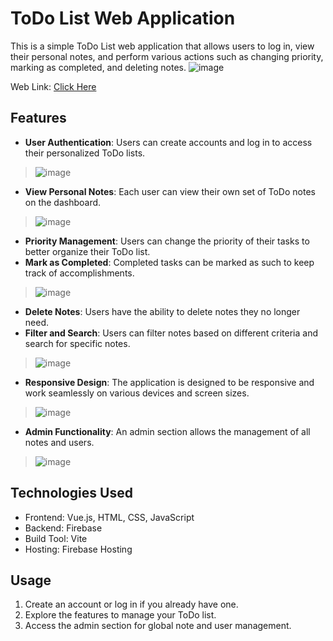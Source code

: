 # ToDo List Web Application

This is a simple ToDo List web application that allows users to log in, view their personal notes, and perform various actions such as changing priority, marking as completed, and deleting notes.
![image](https://github.com/raulgodii/ToDoList-VueApp/assets/102313699/dbe95169-34ef-4ce6-b996-d4acd2c17eec)

Web Link: [Click Here](https://todolist-vueapp.web.app)


## Features

- **User Authentication**: Users can create accounts and log in to access their personalized ToDo lists.
> ![image](https://github.com/raulgodii/ToDoList-VueApp/assets/102313699/dccd22eb-0a2a-4f8d-8a12-940cf5680ee0)


- **View Personal Notes**: Each user can view their own set of ToDo notes on the dashboard.
 > ![image](https://github.com/raulgodii/ToDoList-VueApp/assets/102313699/ca47ec73-5bf0-4a3a-8685-bc0ec6a00b27)

- **Priority Management**: Users can change the priority of their tasks to better organize their ToDo list.
- **Mark as Completed**: Completed tasks can be marked as such to keep track of accomplishments.
>  ![image](https://github.com/raulgodii/ToDoList-VueApp/assets/102313699/e3da354b-7b7d-42b6-84e4-81f0d2d449c7)

- **Delete Notes**: Users have the ability to delete notes they no longer need.
- **Filter and Search**: Users can filter notes based on different criteria and search for specific notes.
>  ![image](https://github.com/raulgodii/ToDoList-VueApp/assets/102313699/f01e0227-2161-413f-8879-bf567f6155a6)

- **Responsive Design**: The application is designed to be responsive and work seamlessly on various devices and screen sizes.
>  ![image](https://github.com/raulgodii/ToDoList-VueApp/assets/102313699/e70a187b-023d-4140-83cf-3e530beabcbc)

- **Admin Functionality**: An admin section allows the management of all notes and users.
> ![image](https://github.com/raulgodii/ToDoList-VueApp/assets/102313699/2d84115f-ceb1-427e-9b38-7f4b183c8729)


## Technologies Used

- Frontend: Vue.js, HTML, CSS, JavaScript
- Backend: Firebase
- Build Tool: Vite
- Hosting: Firebase Hosting

## Usage
1. Create an account or log in if you already have one.
2. Explore the features to manage your ToDo list.
3. Access the admin section for global note and user management.
